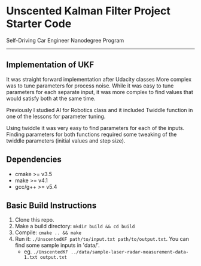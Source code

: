 # Unscented Kalman Filter Project Starter Code
Self-Driving Car Engineer Nanodegree Program

---

## Implementation of UKF
It was straight forward implementation after Udacity classes
More complex was to tune parameters for process noise.
While it was easy to tune parameters for each separate input,
it was more complex to find values that would satisfy both
at the same time.

Previously I studied AI for Robotics class and it included
Twiddle function in one of the lessons for parameter tuning.

Using twiddle it was very easy to find parameters for each of the inputs.
Finding parameters for both functions required some tweaking
of the twiddle parameters (initial values and step size).


## Dependencies

* cmake >= v3.5
* make >= v4.1
* gcc/g++ >= v5.4

## Basic Build Instructions

1. Clone this repo.
2. Make a build directory: `mkdir build && cd build`
3. Compile: `cmake .. && make`
4. Run it: `./UnscentedKF path/to/input.txt path/to/output.txt`. You can find
   some sample inputs in 'data/'.
    - eg. `./UnscentedKF ../data/sample-laser-radar-measurement-data-1.txt output.txt`
